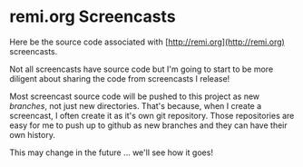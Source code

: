 remi.org Screencasts
====================

Here be the source code associated with [http://remi.org](http://remi.org) screencasts.

Not all screencasts have source code but I'm going to start to be more 
diligent about sharing the code from screencasts I release!

Most screencast source code will be pushed to this project as new *branches*, not just new directories.  That's because, when I create a screencast, I often create it as it's own git repository.  Those repositories are easy for me to push up to github as new branches and they can have their own history.

This may change in the future ... we'll see how it goes!

